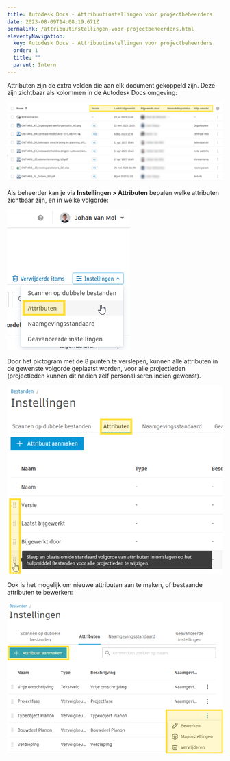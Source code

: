 ```yaml
---
title: Autodesk Docs - Attribuutinstellingen voor projectbeheerders
date: 2023-08-09T14:08:19.671Z
permalink: /attribuutinstellingen-voor-projectbeheerders.html
eleventyNavigation:
  key: Autodesk Docs - Attribuutinstellingen voor projectbeheerders
  order: 1
  title: ""
  parent: Intern
---
```

Attributen zijn de extra velden die aan elk document gekoppeld zijn.  Deze zijn zichtbaar als kolommen in de Autodesk Docs omgeving:

![](/content/images/attributen.png)

Als beheerder kan je via **Instellingen > Attributen** bepalen welke attributen zichtbaar zijn, en in welke volgorde:

![](/content/images/attribuutinstellingen-projectbeheerders.png)

Door het pictogram met de 8 punten te verslepen, kunnen alle attributen in de gewenste volgorde geplaatst worden, voor alle projectleden (projectleden kunnen dit nadien zelf personaliseren indien gewenst).

![](/content/images/attribuutinstellingen-projectbeheerders-slepen.png)

Ook is het mogelijk om nieuwe attributen aan te maken, of bestaande attributen te bewerken:

![](/content/images/attribuutinstellingen-aanmaken-bewerken.png)